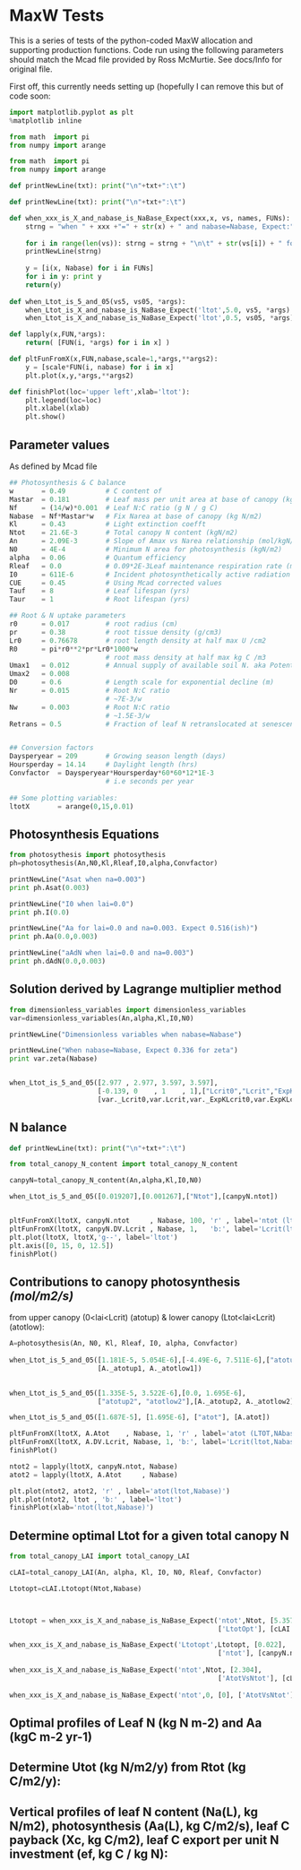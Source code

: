 MaxW Tests
==========
This is a series of tests of the python-coded MaxW
allocation and supporting production functions. Code
run using the following parameters should match the 
Mcad file provided by Ross McMurtie. See docs/Info
for original file.

First off, this currently needs setting up (hopefully I can remove
this but of code soon:

```python
import matplotlib.pyplot as plt
%matplotlib inline

from math  import pi
from numpy import arange

from math  import pi
from numpy import arange

def printNewLine(txt): print("\n"+txt+":\t")

def printNewLine(txt): print("\n"+txt+":\t")

def when_xxx_is_X_and_nabase_is_NaBase_Expect(xxx,x, vs, names, FUNs):
    strng = "when " + xxx +"=" + str(x) + " and nabase=Nabase, Expect:"
    
    for i in range(len(vs)): strng = strng + "\n\t" + str(vs[i]) + " for " + names[i]
    printNewLine(strng)
    
    y = [i(x, Nabase) for i in FUNs]
    for i in y: print y
    return(y)
    
def when_Ltot_is_5_and_05(vs5, vs05, *args):
    when_Ltot_is_X_and_nabase_is_NaBase_Expect('ltot',5.0, vs5, *args)
    when_Ltot_is_X_and_nabase_is_NaBase_Expect('ltot',0.5, vs05, *args)

def lapply(x,FUN,*args):
    return( [FUN(i, *args) for i in x] )

def pltFunFromX(x,FUN,nabase,scale=1,*args,**args2):
    y = [scale*FUN(i, nabase) for i in x]
    plt.plot(x,y,*args,**args2)

def finishPlot(loc='upper left',xlab='ltot'):
    plt.legend(loc=loc)
    plt.xlabel(xlab)
    plt.show()

```

Parameter values
----------------
As defined by Mcad file

```python
## Photosynthesis & C balance
w       = 0.49          # C content of
Mastar  = 0.181         # Leaf mass per unit area at base of canopy (kg DM/m2)
Nf      = (14/w)*0.001  # Leaf N:C ratio (g N / g C)
Nabase  = Nf*Mastar*w   # Fix Narea at base of canopy (kg N/m2)
Kl      = 0.43          # Light extinction coefft
Ntot    = 21.6E-3       # Total canopy N content (kgN/m2) 
An      = 2.09E-3       # Slope of Amax vs Narea relationship (mol/kgN/s)
N0      = 4E-4          # Minimum N area for photosynthesis (kgN/m2)
alpha   = 0.06          # Quantum efficiency
Rleaf   = 0.0           # 0.09*2E-3Leaf maintenance respiration rate (mol/kgN/s)
I0      = 611E-6        # Incident photosynthetically active radiation (mol/m2/s),
CUE     = 0.45          # Using Mcad corrected values
Tauf    = 8             # Leaf lifespan (yrs)
Taur    = 1             # Root lifespan (yrs)

## Root & N uptake parameters
r0      = 0.017         # root radius (cm)
pr      = 0.38          # root tissue density (g/cm3)
Lr0     = 0.76678       # root length density at half max U /cm2
R0      = pi*r0**2*pr*Lr0*1000*w
                        # root mass density at half max kg C /m3
Umax1   = 0.012         # Annual supply of available soil N. aka Potential annual N uptake (gN/m2 ground/year)
Umax2   = 0.008     
D0      = 0.6           # Length scale for exponential decline (m)
Nr      = 0.015         # Root N:C ratio
                        # ~7E-3/w 
Nw      = 0.003         # Root N:C ratio
                        # ~1.5E-3/w 
Retrans = 0.5           # Fraction of leaf N retranslocated at senescence


## Conversion factors
Daysperyear = 209       # Growing season length (days)
Hoursperday = 14.14     # Daylight length (hrs)
Convfactor  = Daysperyear*Hoursperday*60*60*12*1E-3
                        # i.e seconds per year
                        
## Some plotting variables:
ltotX       = arange(0,15,0.01)

```

Photosynthesis Equations
------------------------

```python
from photosythesis import photosythesis
ph=photosythesis(An,N0,Kl,Rleaf,I0,alpha,Convfactor)

printNewLine("Asat when na=0.003")
print ph.Asat(0.003)

printNewLine("I0 when lai=0.0")
print ph.I(0.0)

printNewLine("Aa for lai=0.0 and na=0.003. Expect 0.516(ish)")
print ph.Aa(0.0,0.003)

printNewLine("aAdN when lai=0.0 and na=0.003")
print ph.dAdN(0.0,0.003)
```

Solution derived by Lagrange multiplier method
---------------------------------------------
```python
from dimensionless_variables import dimensionless_variables
var=dimensionless_variables(An,alpha,Kl,I0,N0)

printNewLine("Dimensionless variables when nabase=Nabase")

printNewLine("When nabase=Nabase, Expect 0.336 for zeta")
print var.zeta(Nabase)


when_Ltot_is_5_and_05([2.977 , 2.977, 3.597, 3.597],
                      [-0.139, 0    , 1    , 1],["Lcrit0","Lcrit","ExpKLcrit0","ExpKLcrit"],
                      [var._Lcrit0,var.Lcrit,var._ExpKLcrit0,var.ExpKLcrit])


```

N balance
----------
```python
def printNewLine(txt): print("\n"+txt+":\t")

from total_canopy_N_content import total_canopy_N_content

canpyN=total_canopy_N_content(An,alpha,Kl,I0,N0)

when_Ltot_is_5_and_05([0.019207],[0.001267],["Ntot"],[canpyN.ntot])


pltFunFromX(ltotX, canpyN.ntot     , Nabase, 100, 'r' , label='ntot (ltot,Nabase)*100')
pltFunFromX(ltotX, canpyN.DV.Lcrit , Nabase, 1,   'b:', label='Lcrit(ltot,Nabase)')
plt.plot(ltotX, ltotX,'g--', label='ltot')
plt.axis([0, 15, 0, 12.5])
finishPlot()
```

Contributions to canopy photosynthesis *(mol/m2/s)*
--------------------------------------
from upper canopy (0<lai<Lcrit) (atotup) & lower canopy (Ltot<lai<Lcrit) (atotlow):

```python
A=photosythesis(An, N0, Kl, Rleaf, I0, alpha, Convfactor)
    
when_Ltot_is_5_and_05([1.181E-5, 5.054E-6],[-4.49E-6, 7.511E-6],["atotup1","atotlow1"],
                      [A._atotup1, A._atotlow1])
                      

when_Ltot_is_5_and_05([1.335E-5, 3.522E-6],[0.0, 1.695E-6],
                      ["atotup2", "atotlow2"],[A._atotup2, A._atotlow2])

when_Ltot_is_5_and_05([1.687E-5], [1.695E-6], ["atot"], [A.atot])

pltFunFromX(ltotX, A.Atot    , Nabase, 1, 'r' , label='atot (LTOT,NAbase)')
pltFunFromX(ltotX, A.DV.Lcrit, Nabase, 1, 'b:', label='Lcrit(ltot,Nabase)')
finishPlot()

ntot2 = lapply(ltotX, canpyN.ntot, Nabase) 
atot2 = lapply(ltotX, A.Atot     , Nabase) 

plt.plot(ntot2, atot2, 'r' , label='atot(ltot,Nabase)')
plt.plot(ntot2, ltot , 'b:' , label='ltot')
finishPlot(xlab='ntot(ltot,Nabase)')

```

Determine optimal Ltot for a given total canopy N
------------------------------------------------
```python
from total_canopy_LAI import total_canopy_LAI

cLAI=total_canopy_LAI(An, alpha, Kl, I0, N0, Rleaf, Convfactor)

Ltotopt=cLAI.Ltotopt(Ntot,Nabase)



Ltotopt = when_xxx_is_X_and_nabase_is_NaBase_Expect('ntot',Ntot, [5.357],
													['LtotOpt'], [cLAI.Ltotopt])[0]

when_xxx_is_X_and_nabase_is_NaBase_Expect('Ltotopt',Ltotopt, [0.022],
													['ntot'], [canpyN.ntot])
													
when_xxx_is_X_and_nabase_is_NaBase_Expect('ntot',Ntot, [2.304],
													['AtotVsNtot'], [cLAI.AtotVsNtot])
													
when_xxx_is_X_and_nabase_is_NaBase_Expect('ntot',0, [0], ['AtotVsNtot'], [cLAI.AtotVsNtot])
```

Optimal profiles of Leaf N (kg N m-2) and Aa (kgC m-2 yr-1)
-----------------------------------------------------------


Determine Utot (kg N/m2/y) from Rtot (kg C/m2/y):
-------------------------------------------------


Vertical profiles of leaf N content (Na(L), kg N/m2), photosynthesis (Aa(L), kg C/m2/s), leaf C payback (Xc, kg C/m2), leaf C export per unit N investment (ef, kg C / kg N):
-----------------------------------------------------------------------------------------------------------------------------------------------------------------------------



